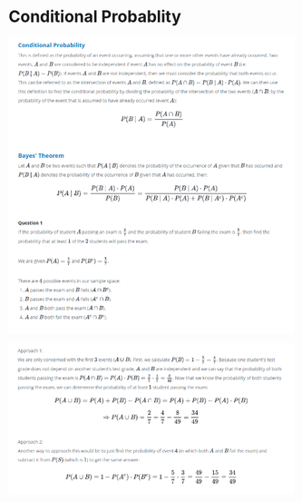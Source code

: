 # Conditional Probablity
![](https://github.com/VishwasDevnani/10Days-OF-Stats/blob/main/Day03/images/desc1.png)

![](https://github.com/VishwasDevnani/10Days-OF-Stats/blob/main/Day03/images/desc2.png)

![]()
